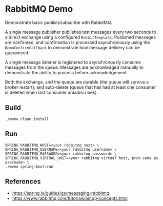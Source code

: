 #   RabbitMQ Demo

Demonstrate basic publish/subscribe with RabbitMQ.

A single message publisher publishes test messages every two seconds to a direct exchange
using a configured `RabbitTemplate`.
Published messages are confirmed, and confirmation is processed asynchronously using the
`DemoConfirmCallback` to demonstrate how message delivery can be guaranteed.

A single message listener is registered to asynchronously consume messages from the queue.
Messages are acknowledged manually to demonstrate the ability to process before acknowledgement.

Both the exchange, and the queue are durable (the queue will survive a broker restart), and
auto-delete (queue that has had at least one consumer is deleted when last consumer unsubscribes).

##  Build

`./mvnw clean install`

##  Run

```shell script
SPRING_RABBITMQ_HOST=<your rabbitmq host> \
SPRING_RABBITMQ_USERNAME=<your rabbitmq username> \
SPRING_RABBITMQ_PASSWORD=<your rabbitmq password> \
SPRING_RABBITMQ_VIRTUAL_HOST=<your rabbitmq virtual host, prob same as username> \
./mvnw spring-boot:run
```

##  References

* https://spring.io/guides/gs/messaging-rabbitmq
* https://www.rabbitmq.com/tutorials/amqp-concepts.html